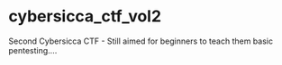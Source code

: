 # cybersicca_ctf_vol2
Second Cybersicca CTF - Still aimed for beginners to teach them basic pentesting....
